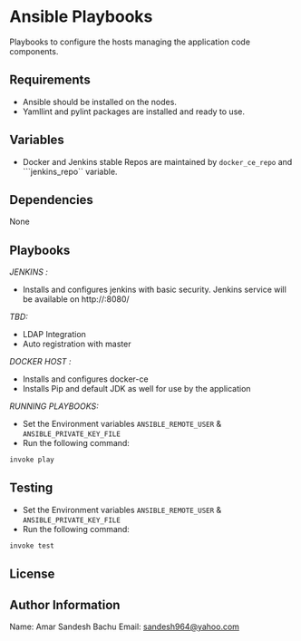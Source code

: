 # Ansible Playbooks

Playbooks to configure the hosts managing the application code components.


Requirements
------------
* Ansible should be installed on the nodes.
* Yamllint and pylint packages are installed and ready to use.


Variables
--------------
- Docker and Jenkins stable Repos are maintained by  ```docker_ce_repo```  and ```jenkins_repo`` variable.

Dependencies
------------
None

Playbooks
----------------
 *JENKINS :*
 - Installs and configures jenkins with basic security. Jenkins service will be 
   available on http://<jenkins-host-name>:8080/
 
 *TBD:*
 - LDAP Integration
 - Auto registration with master
 
 *DOCKER HOST :*
 - Installs and configures docker-ce
 - Installs Pip and default JDK as well for use by the application
 
 *RUNNING PLAYBOOKS:*
 - Set the Environment variables ``ANSIBLE_REMOTE_USER`` & ``ANSIBLE_PRIVATE_KEY_FILE``
 - Run the following command:
 
```bash
invoke play
 ``` 
 
Testing
------
 - Set the Environment variables ``ANSIBLE_REMOTE_USER`` & ``ANSIBLE_PRIVATE_KEY_FILE``
 - Run the following command:
 
```bash
invoke test
 ``` 

License
-------

Author Information
------------------
Name: Amar Sandesh Bachu
Email: sandesh964@yahoo.com